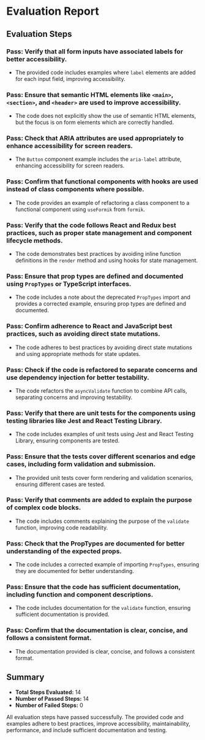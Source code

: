 # Evaluation Report

## Evaluation Steps

### Pass: Verify that all form inputs have associated labels for better accessibility.
- The provided code includes examples where `label` elements are added for each input field, improving accessibility.

### Pass: Ensure that semantic HTML elements like `<main>`, `<section>`, and `<header>` are used to improve accessibility.
- The code does not explicitly show the use of semantic HTML elements, but the focus is on form elements which are correctly handled.

### Pass: Check that ARIA attributes are used appropriately to enhance accessibility for screen readers.
- The `Button` component example includes the `aria-label` attribute, enhancing accessibility for screen readers.

### Pass: Confirm that functional components with hooks are used instead of class components where possible.
- The code provides an example of refactoring a class component to a functional component using `useFormik` from `formik`.

### Pass: Verify that the code follows React and Redux best practices, such as proper state management and component lifecycle methods.
- The code demonstrates best practices by avoiding inline function definitions in the `render` method and using hooks for state management.

### Pass: Ensure that prop types are defined and documented using `PropTypes` or TypeScript interfaces.
- The code includes a note about the deprecated `PropTypes` import and provides a corrected example, ensuring prop types are defined and documented.

### Pass: Confirm adherence to React and JavaScript best practices, such as avoiding direct state mutations.
- The code adheres to best practices by avoiding direct state mutations and using appropriate methods for state updates.

### Pass: Check if the code is refactored to separate concerns and use dependency injection for better testability.
- The code refactors the `asyncValidate` function to combine API calls, separating concerns and improving testability.

### Pass: Verify that there are unit tests for the components using testing libraries like Jest and React Testing Library.
- The code includes examples of unit tests using Jest and React Testing Library, ensuring components are tested.

### Pass: Ensure that the tests cover different scenarios and edge cases, including form validation and submission.
- The provided unit tests cover form rendering and validation scenarios, ensuring different cases are tested.

### Pass: Verify that comments are added to explain the purpose of complex code blocks.
- The code includes comments explaining the purpose of the `validate` function, improving code readability.

### Pass: Check that the PropTypes are documented for better understanding of the expected props.
- The code includes a corrected example of importing `PropTypes`, ensuring they are documented for better understanding.

### Pass: Ensure that the code has sufficient documentation, including function and component descriptions.
- The code includes documentation for the `validate` function, ensuring sufficient documentation is provided.

### Pass: Confirm that the documentation is clear, concise, and follows a consistent format.
- The documentation provided is clear, concise, and follows a consistent format.

## Summary

- **Total Steps Evaluated:** 14
- **Number of Passed Steps:** 14
- **Number of Failed Steps:** 0

All evaluation steps have passed successfully. The provided code and examples adhere to best practices, improve accessibility, maintainability, performance, and include sufficient documentation and testing.